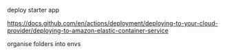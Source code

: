 deploy starter app

https://docs.github.com/en/actions/deployment/deploying-to-your-cloud-provider/deploying-to-amazon-elastic-container-service


organise folders into envs 




